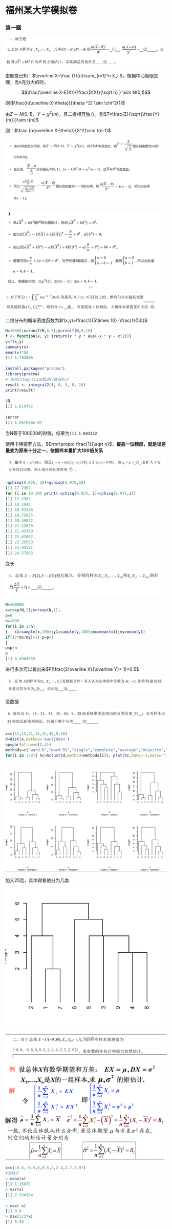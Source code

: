 # 福州某大学模拟卷

### 第一题

![image-20250103231033631](i0.png)

由题意已知：$\overline X=\frac {1}{n}\sum_{i=1}^n X_i $，根据中心极限定理，当n充分大的时，

$$\frac{\overline X-E(X)}{\frac{D(X)}{\sqrt n} } \sim N(0,1)$$

则:$\frac{n(\overline X-\theta)}{\theta ^2} \sim \chi^2(1)$

由$Z\sim N(0,1)$，$Y\sim \chi ^2(m)$，且二者相互独立，则$T=\frac{Z}{\sqrt{\frac{Y}{m}}}\sim t(m)$

则：$\frac {n(\overline X-\theta)}{S^2}\sim t(n-1)$

![image-20250104170152070](i1.png)

![image-20250104170229080](i2.png)

  ![image-20250104170922939](i3.png)

二维分布的概率密度函数为$f(x,y)=\frac{1}{5\times 10}=\frac{1}{50}$

``` R
N=10000;x=runif(N,0,5);y=runif(N,0,10)
f <- function(x, y) {return(x * y * exp(-x * y - x^2))}
v=f(x,y)
summary(v)
mean(v)*50
[1] 1.703806

install.packages("pracma")
library(pracma)
# 使用integral2函数进行数值积分
result <- integral2(f, 0, 5, 0, 10)
print(result)

$Q
[1] 1.619792

$error
[1] 1.267658e-07
```

当N等于100000的时候，结果为`[1] 1.603132`

使用卡特蒙罗方法，$Error\propto \frac{1}{\sqrt n}$，**提高一位精度，就是误差量变为原来十分之一，依据样本量扩大100倍关系**

![image-20250104180036195](i4.png)

``` R
-qchisq(0.025, 10)+qchisq(0.975,10)
[1] 17.2362
for (i in 10:20) print(-qchisq(0.025, i)+qchisq(0.975,i))
[1] 17.2362
[1] 18.1043
[1] 18.93288
[1] 19.72685
[1] 20.49022
[1] 21.22626
[1] 21.93769
[1] 22.62682
[1] 23.29563
[1] 23.94581
[1] 24.57883
```

变长

![image-20250104181016067](i5.png)

``` R
N=100000
x=rexp(N,2);y=rexp(N,1);
p=0
n=1000
for(i in 1:n)
{	x1=sample(x,100);y1=sample(y,100);mx=mean(x1);my=mean(y1)
if((2*mx/my)>1) p=p+1
}
p=p/n
p
[1] 0.4964955

```

进行多次可以看出来$P(\frac{2\overline X}{\overline Y}> 1)=0.5$

![image-20250104182747900](i6.png)

没数据

![image-20250104182926191](i7.png)

``` R
x=c(11,15,21,31,35,40,9,28)
d=dist(x,method='euclidean')
op=par(mfrow=c(2,4))
methods=c("ward.D","ward.D2","single","complete","average","mcquitty","median","centroid")
for(i in 1:8){ hc=hclust(d,method=methods[i]); plot(hc,hang=-1,main='') }
```

![image-20250104183726671](i8.png)

加入25后，具体得看他分为几类

![image-20250104183857631](i9.png)

![image-20250104184857133](i11.png)

![image-20250104184832652](i10.png)

``` R
x=c(-0.8,-0.5,0,0.5,2,2.4,2.7,2.97)
#矩估计
> mean(x)
[1] 1.15875
> var(x)
[1] 2.324184

> max(-x)
[1] 0.8
> max(1/3*x)
[1] 0.99
```


